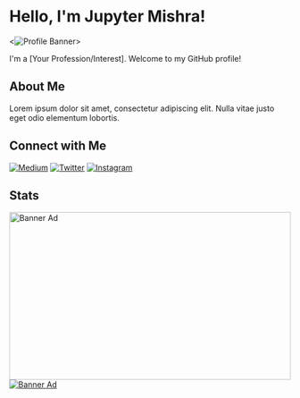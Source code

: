 # Hello, I'm Jupyter Mishra!

<![Profile Banner](https://placehold.it/1200x300)>

I'm a [Your Profession/Interest]. Welcome to my GitHub profile!

## About Me

Lorem ipsum dolor sit amet, consectetur adipiscing elit. Nulla vitae justo eget odio elementum lobortis.

## Connect with Me

[![Medium](https://img.shields.io/badge/Medium-%40jupytermishra-%230A0A0A?style=flat&logo=Medium)](https://medium.com/@jupytermishra)
[![Twitter](https://img.shields.io/badge/Twitter-%40jupytermishra-%231DA1F2?style=flat&logo=Twitter)](https://twitter.com/jupytermishra)
[![Instagram](https://img.shields.io/badge/Instagram-%40jupytermishra-%23E4405F?style=flat&logo=Instagram)](https://www.instagram.com/jupytermishra/)

## Stats

<div style="max-width: 1200px; height: 300px; margin: auto;">
  <a href="https://github.com/jupytermishra-readme-stats">
    <img style="width: 100%; height: auto;" src="https://github-readme-stats.vercel.app/api?username=jupytermishra" alt="Banner Ad" />
  </a>
</div>
<div class="banner-container">
    <a href="https://github.com/jupytermishra/convoychat" class="banner-ad">
      <img src="https://github-readme-stats.vercel.app/api/top-langs?username=jupytermishra&layout=compact&langs_count=8&card_width=1200&card_height=300" alt="Banner Ad">
    </a>
</div>






